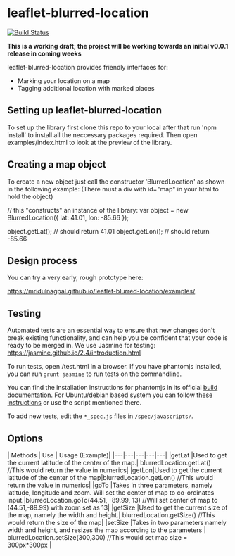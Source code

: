 leaflet-blurred-location
====

[![Build Status](https://travis-ci.org/publiclab/leaflet-blurred-location.svg)](https://travis-ci.org/publiclab/leaflet-blurred-location)

**This is a working draft; the project will be working towards an initial v0.0.1 release in coming weeks**

leaflet-blurred-location provides friendly interfaces for:

* Marking your location on a map
* Tagging additional location with marked places

## Setting up leaflet-blurred-location

To set up the library first clone this repo to your local after that run 'npm install' to install all the neccessary packages required. Then open examples/index.html to look at the preview of the library.

## Creating a map object

To create a new object just call the constructor 'BlurredLocation' as shown in the following example:
(There must a div with id="map" in your html to hold the object)

// this "constructs" an instance of the library:
var object = new BlurredLocation({
  lat: 41.01,
  lon: -85.66
});

object.getLat(); // should return 41.01
object.getLon(); // should return -85.66

## Design process

You can try a very early, rough prototype here:

https://mridulnagpal.github.io/leaflet-blurred-location/examples/


## Testing

Automated tests are an essential way to ensure that new changes don't break existing functionality, and can help you be confident that your code is ready to be merged in. We use Jasmine for testing: https://jasmine.github.io/2.4/introduction.html

To run tests, open /test.html in a browser. If you have phantomjs installed, you can run `grunt jasmine` to run tests on the commandline.

You can find the installation instructions for phantomjs in its official [build documentation](http://phantomjs.org/build.html). For Ubuntu/debian based system you can follow [these instructions](https://gist.github.com/julionc/7476620) or use the script mentioned there.

To add new tests, edit the `*_spec.js` files in `/spec/javascripts/`.

## Options

| Methods | Use | Usage (Example)|
|---|---|---|---|---|
|getLat   |Used to get the current latitude of the center of the map.|  blurredLocation.getLat() //This would return the value in numerics|
|getLon|Used to get the current latitude of the center of the map|blurredLocation.getLon() //This would return the value in numerics|
|goTo   |Takes in three parameters, namely latitude, longitude and zoom. Will set the center of map to co-ordinates input.|blurredLocation.goTo(44.51, -89.99, 13) //Will set center of map to (44.51,-89.99) with zoom set as 13|
|getSize   |Used to get the current size of the map, namely the width and height.| blurredLocation.getSize() //This would return the size of the map|
|setSize   |Takes in two parameters namely width and height, and resizes the map according to the parameters | blurredLocation.setSize(300,300)  //This would set map size = 300px*300px |
